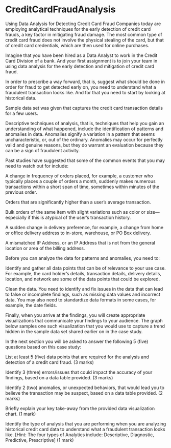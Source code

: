 # CreditCardFraudAnalysis

Using Data Analysis for Detecting Credit Card Fraud
Companies today are employing analytical techniques for the early detection of credit card frauds, a key factor in mitigating fraud damage. The most common type of credit card fraud does not involve the physical stealing of the card, but that of credit card credentials, which are then used for online purchases.

Imagine that you have been hired as a Data Analyst to work in the Credit Card Division of a bank. And your first assignment is to join your team in using data analysis for the early detection and mitigation of credit card fraud.  

In order to prescribe a way forward, that is, suggest what should be done in order for fraud to get detected early on, you need to understand what a fraudulent transaction looks like. And for that you need to start by looking at historical data. 

Sample data set was given that captures the credit card transaction details for a few users.

Descriptive techniques of analysis, that is, techniques that help you gain an understanding of what happened, include the identification of patterns and anomalies in data. Anomalies signify a variation in a pattern that seems uncharacteristic, or, out of the ordinary. Anomalies may occur for perfectly valid and genuine reasons, but they do warrant an evaluation because they can be a sign of fraudulent activity.  

Past studies have suggested that some of the common events that you may need to watch out for include:  

A change in frequency of orders placed, for example, a customer who typically places a couple of orders a month, suddenly makes numerous transactions within a short span of time, sometimes within minutes of the previous order.

Orders that are significantly higher than a user’s average transaction.

Bulk orders of the same item with slight variations such as color or size—especially if this is atypical of the user’s transaction history.

A sudden change in delivery preference, for example, a change from home or office delivery address to in-store, warehouse, or PO Box delivery.

A mismatched IP Address, or an IP Address that is not from the general location or area of the billing address.

Before you can analyze the data for patterns and anomalies, you need to:

Identify and gather all data points that can be of relevance to your use case. For example, the card holder’s details, transaction details, delivery details, location, and network are some of the data points that could be explored. 

Clean the data. You need to identify and fix issues in the data that can lead to false or incomplete findings, such as missing data values and incorrect data. You may also need to standardize data formats in some cases, for example, the date fields. 

Finally, when you arrive at the findings, you will create appropriate visualizations that communicate your findings to your audience. The graph below samples one such visualization that you would use to capture a trend hidden in the sample data set shared earlier on in the case study.

In the next section you will be asked to answer the following 5 (five) questions based on this case study:

List at least 5 (five) data points that are required for the analysis and detection of a credit card fraud. (3 marks)

Identify 3 (three) errors/issues that could impact the accuracy of your findings, based on a data table provided. (3 marks)

Identify 2 (two) anomalies, or unexpected behaviors, that would lead you to believe the transaction may be suspect, based on a data table provided. (2 marks)

Briefly explain your key take-away from the provided data visualization chart. (1 mark)

Identify the type of analysis that you are performing when you are analyzing historical credit card data to understand what a fraudulent transaction looks like. [Hint: The four types of Analytics include: Descriptive, Diagnostic, Predictive, Prescriptive] (1 mark)
